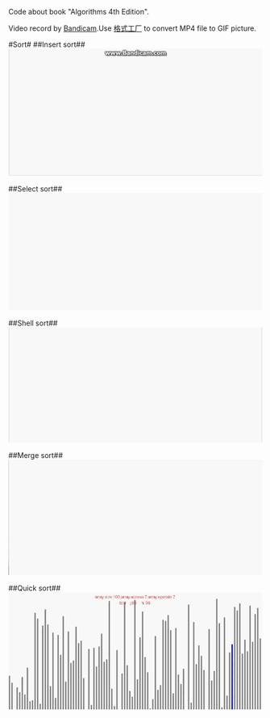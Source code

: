 Code about book "Algorithms 4th Edition".

Video record by [Bandicam](http://www.bandicam.com/).Use [格式工厂](http://www.pcfreetime.com/) to convert MP4 file to GIF picture.


#Sort#
##Insert sort##
![Alt Insert sort](./sort/me/huqiao/algs4/sort/pic/insert-sort.gif "Insert sort")

##Select sort##
![Alt Select sort](./sort/me/huqiao/algs4/sort/pic/select-sort.gif "Select sort")

##Shell sort##
![Alt Shell sort](./sort/me/huqiao/algs4/sort/pic/shell-sort.gif "Shell sort")

##Merge sort##
![Alt Merge sort](./sort/me/huqiao/algs4/sort/pic/merge-sort.gif "Merge sort")

##Quick sort##
![Alt Quick sort](./sort/me/huqiao/algs4/sort/pic/quick-sort.gif "Quick sort")


